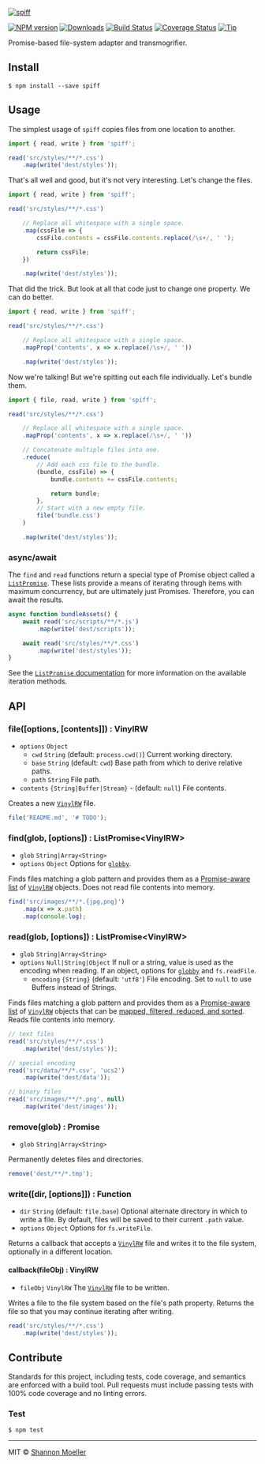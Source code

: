 [![spiff](https://cdn.rawgit.com/shannonmoeller/spiff/a7c17c6/media/logo.svg)](https://github.com/shannonmoeller/spiff#readme)

[![NPM version][npm-img]][npm-url]
[![Downloads][downloads-img]][npm-url]
[![Build Status][travis-img]][travis-url]
[![Coverage Status][coveralls-img]][coveralls-url]
[![Tip][amazon-img]][amazon-url]

Promise-based file-system adapter and transmogrifier.

## Install

    $ npm install --save spiff

## Usage

The simplest usage of `spiff` copies files from one location to another.

```js
import { read, write } from 'spiff';

read('src/styles/**/*.css')
    .map(write('dest/styles'));
```

That's all well and good, but it's not very interesting. Let's change the files.

```js
import { read, write } from 'spiff';

read('src/styles/**/*.css')

    // Replace all whitespace with a single space.
    .map(cssFile => {
        cssFile.contents = cssFile.contents.replace(/\s+/, ' ');

        return cssFile;
    })

    .map(write('dest/styles'));
```

That did the trick. But look at all that code just to change one property. We can do better.

```js
import { read, write } from 'spiff';

read('src/styles/**/*.css')

    // Replace all whitespace with a single space.
    .mapProp('contents', x => x.replace(/\s+/, ' '))

    .map(write('dest/styles'));
```

Now we're talking! But we're spitting out each file individually. Let's bundle them.

```js
import { file, read, write } from 'spiff';

read('src/styles/**/*.css')

    // Replace all whitespace with a single space.
    .mapProp('contents', x => x.replace(/\s+/, ' '))

    // Concatenate multiple files into one.
    .reduce(
        // Add each css file to the bundle.
        (bundle, cssFile) => {
            bundle.contents += cssFile.contents;

            return bundle;
        },
        // Start with a new empty file.
        file('bundle.css')
    )

    .map(write('dest/styles'));
```

### async/await

The `find` and `read` functions return a special type of Promise object called a [`ListPromise`][list]. These lists provide a means of iterating through items with maximum concurrency, but are ultimately just Promises. Therefore, you can await the results.

```js
async function bundleAssets() {
    await read('src/scripts/**/*.js')
        .map(write('dest/scripts'));

    await read('src/styles/**/*.css')
        .map(write('dest/styles'));
}
```

See the [`ListPromise` documentation][list] for more information on the available iteration methods.

## API

### file([options, [contents]]) : VinylRW

- `options` `Object`
  - `cwd` `String` (default: `process.cwd()`) Current working directory.
  - `base` `String` (default: `cwd`) Base path from which to derive relative paths.
  - `path` `String` File path.
- `contents` `{String|Buffer|Stream}` - (default: `null`) File contents.

Creates a new [`VinylRW`][vrw] file.

```js
file('README.md', '# TODO');
```

### find(glob, [options]) : ListPromise\<VinylRW\>

- `glob` `String|Array<String>`
- `options` `Object` Options for [`globby`][globby].

Finds files matching a glob pattern and provides them as a [Promise-aware list][list] of [`VinylRW`][vrw] objects. Does not read file contents into memory.

```js
find('src/images/**/*.{jpg,png}')
    .map(x => x.path)
    .map(console.log);
```

### read(glob, [options]) : ListPromise\<VinylRW\>

- `glob` `String|Array<String>`
- `options` `Null|String|Object` If null or a string, value is used as the encoding when reading. If an object, options for [`globby`][globby] and `fs.readFile`.
  - `encoding` `{String}` (default: `'utf8'`) File encoding. Set to `null` to use Buffers instead of Strings.

Finds files matching a glob pattern and provides them as a [Promise-aware list][list] of [`VinylRW`][vrw] objects that can be [mapped, filtered, reduced, and sorted][list]. Reads file contents into memory.

```js
// text files
read('src/styles/**/*.css')
    .map(write('dest/styles'));

// special encoding
read('src/data/**/*.csv', 'ucs2')
    .map(write('dest/data'));

// binary files
read('src/images/**/*.png', null)
    .map(write('dest/images'));
```

### remove(glob) : Promise

- `glob` `String|Array<String>`

Permanently deletes files and directories.

```js
remove('dest/**/*.tmp');
```

### write([dir, [options]]) : Function

- `dir` `String` (default: `file.base`) Optional alternate directory in which to write a file. By default, files will be saved to their current `.path` value.
- `options` `Object` Options for `fs.writeFile`.

Returns a callback that accepts a [`VinylRW`][vrw] file and writes it to the file system, optionally in a different location.

#### callback(fileObj) : VinylRW

- `fileObj` `VinylRW` The [`VinylRW`][vrw] file to be written.

Writes a file to the file system based on the file's path property. Returns the file so that you may continue iterating after writing.

```js
read('src/styles/**/*.css')
    .map(write('dest/styles'));
```

[globby]: https://github.com/sindresorhus/globby#readme
[list]:   https://github.com/shannonmoeller/list-promise#readme
[vrw]:    https://github.com/shannonmoeller/vinyl-rw#readme

## Contribute

Standards for this project, including tests, code coverage, and semantics are enforced with a build tool. Pull requests must include passing tests with 100% code coverage and no linting errors.

### Test

    $ npm test

----

MIT © [Shannon Moeller](http://shannonmoeller.com)

[amazon-img]:    https://img.shields.io/badge/amazon-tip_jar-yellow.svg?style=flat-square
[amazon-url]:    https://www.amazon.com/gp/registry/wishlist/1VQM9ID04YPC5?sort=universal-price
[coveralls-img]: http://img.shields.io/coveralls/shannonmoeller/spiff/master.svg?style=flat-square
[coveralls-url]: https://coveralls.io/r/shannonmoeller/spiff
[downloads-img]: http://img.shields.io/npm/dm/spiff.svg?style=flat-square
[npm-img]:       http://img.shields.io/npm/v/spiff.svg?style=flat-square
[npm-url]:       https://npmjs.org/package/spiff
[travis-img]:    http://img.shields.io/travis/shannonmoeller/spiff/master.svg?style=flat-square
[travis-url]:    https://travis-ci.org/shannonmoeller/spiff
